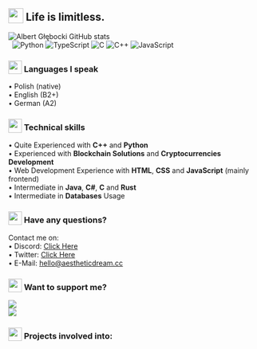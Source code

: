 <!--
      .o8                                      .o8                        
     "888                                     "888                        
 .oooo888   .ooooo.  oooo    ooo          .oooo888   .ooooo.  oooo    ooo 
d88' `888  d88' `88b  `88b..8P'          d88' `888  d88' `88b  `88.  .8'  
888   888  888   888    Y888'    8888888 888   888  888ooo888   `88..8'   
888   888  888   888  .o8"'88b           888   888  888    .o    `888'    
`Y8bod88P" `Y8bod8P' o88'   888o         `Y8bod88P" `Y8bod8P'     `8'     
-->

## <sub><img width="30px" src="https://d3qhp42p4neron.cloudfront.net/ARCHIVE/animated/3.0/GIF/512/butterfly.gif?Expires=1648155124&Signature=HAvAvB2UWGYl7QlKY06mJUnGrSTMNMZxp9mZAOkF1xrrvS~cgEutYuB2KgV5nzAxk9w8NGpfpGbIFjkPA7QCri~WL473KozjgajPf4uxdlq4oWDHOAs77vAvYHMk0v99c0Ynmv8cjUCsCm7WrokwyCxmnl8MSUVikA7Ye8A~qPp8CMu9Fq7nRJblNPqHVJU4VHhB1jbYaqWwRS8s42Q3ovQ6m2BtQZ2ciI7lZ-NDw4aMrKTQKt9DiLLEmFQH1MgP~VCHoqpasGrGH9Sp2uBTbUVIo330VaUUYp3PQd4prKpsDdtAu3SO7L7hEm96bdFtPibDCryqCeXSLUgrwHIvdg__&Key-Pair-Id=APKAIRGCVGOY7DOKYTJA"/></sub> Life is limitless.

![Albert Głębocki GitHub stats](https://github-readme-stats.vercel.app/api?username=dox-dev&show_icons=true&title_color=ffffff&text_color=ffffff&icon_color=ffc0cb&bg_color=0f0f0f&hide_border=1&custom_title=Albert%20Głębocki%20-%20Stats)<br>
&nbsp; ![Python](https://img.shields.io/badge/Python-3776AB?style=flat&logo=python&logoColor=f1b4c2&color=0f0f0f) ![TypeScript](https://img.shields.io/badge/TypeScript-007ACC?style=flat&logo=typescript&logoColor=f1b4c2&color=0f0f0f) ![C](https://img.shields.io/badge/C-00599C?style=flat&logo=c&logoColor=f1b4c2&color=0f0f0f) ![C++](https://img.shields.io/badge/C%2B%2B-00599C?style=flat&logo=c%2B%2B&logoColor=f1b4c2&color=0f0f0f) ![JavaScript](https://img.shields.io/badge/JavaScript-323330?style=flat&logo=javascript&logoColor=f1b4c2&color=0f0f0f)

### <sub><img style="height: 2em;" src="https://d3qhp42p4neron.cloudfront.net/ARCHIVE/animated/3.0/GIF/512/eyes.gif?Expires=1648155301&Signature=RSSrz9j1DybTb~O2RDQESXEpw0Pz23JAWxMKZTS6LrX3HcL0aFYKR-yOXmJ40Ft4cimjVdAMgMrAMs6uF2IN9vbc9g7LnZf2OdbuBZuBxm64RjJ~XHOYomR0D22pNdo5DUXsQWYfaM7Zd8AG1qs~rDoY2Ap0bPCQvV9rOFURpCiPc75DCQ4GmvwOGBnvxkfU9wESjSY4y9qUxqQnTu67jcqVsGaUgzp0u2W9Tp-oqyF36PY3jN6K-ClsueBcv2DfviM8QVqIfo7IODwHkgIRPgA4WqrQd0sfoWgMUlfSGbNRGCN71SVpkzHWXQ~apaaw3jPhgobZy4nADp2J9El48w__&Key-Pair-Id=APKAIRGCVGOY7DOKYTJA"/></sub>  Languages I speak
&bull; Polish (native)<br>
&bull; English (B2+)<br>
&bull; German (A2)

### <sub><img style="height: 2em;" src="https://d3qhp42p4neron.cloudfront.net/ARCHIVE/animated/3.0/GIF/512/hot_beverage.gif?Expires=1648155306&Signature=KwafjpWua3fYvFoUWqldZsTl1RFVkGueSLIJbv3r3FrAP14y5GnHbGZDT2~arP~X5MZk8ueX2RDOXH1HjD2v4RTLyF1urbp6UVMZo9QR8aBtJ5tUEr3RNrwvJwQCbaEDuECspWo2jdCyZRhmQDDOcfM6sMvN-A6dsWvROt5NZRONiJ9-MsoXcAG9HkhqH2aFGRKzsCVXIhxEx6UHLjmiyn0Pl7xSKnZWYb4EWTvl-Ai6kSUbNEcD~41VT8aewWpvCobcDLnhF3vOB-qhJpfaQCq9JbsN8L2qQEefOUX6ym-HPuFqoUQO1e13UUGv6MAcop4qAWbAgGbLV6UUNH1e1w__&Key-Pair-Id=APKAIRGCVGOY7DOKYTJA"/></sub> Technical skills
&bull; Quite Experienced with **C++** and **Python**<br>
&bull; Experienced with **Blockchain Solutions** and **Cryptocurrencies Development**<br>
&bull; Web Development Experience with **HTML**, **CSS** and **JavaScript** (mainly frontend)<br>
&bull; Intermediate in **Java**, **C#**, **C** and **Rust**<br>
&bull; Intermediate in **Databases** Usage<br>

### <sub><img style="height: 2em;" src="https://d3qhp42p4neron.cloudfront.net/ARCHIVE/animated/3.0/GIF/512/handshake.gif?Expires=1648154626&Signature=QA5HK1OeFTpvf9HsnK07uyeQe8ZDWARU-GJBv5I6BdEg3RWuFC3mRuVaV3ziR3ijcq8xl~h5Kc3uTjNmkb8znuE8p7NfrSvlRnz7XEsnWQnAciaYdwUQ0QGaeGq-xKmXrVwrnoGAjvlnnqYX3p93MWwerZ3kbXlGwWS34mKBHhwME3gIYVK1N3mOVFrLuY3zG~7c72In59kuSxJ~OpCsBQOOB7DbF1rgx7KQPunV~~hevjd7nHgmkL~Ng1vtYjaYCFi0qccZt8TTBTkFNyJvnEFNZIXv3o7n4svMe9XfncI8qcL4oLbBF4wJM0t5oj18xXhyAQAzfVv~FFDLlSoBpA__&Key-Pair-Id=APKAIRGCVGOY7DOKYTJA"/></sub> Have any questions?
Contact me on:<br>
&bull;&nbsp;Discord: <a href="https://discordapp.com/users/598511690253860886">Click Here</a><br>
&bull;&nbsp;Twitter: <a href="https://twitter.com/messages/compose?recipient_id=1247822182731919360">Click Here</a><br>
&bull;&nbsp;E-Mail: <a href="mailto:hello@aestheticdream.cc">hello@aestheticdream.cc</a>

### <sub><img style="height: 2em;" src="https://d3qhp42p4neron.cloudfront.net/ARCHIVE/animated/3.0/GIF/512/money_with_wings.gif?Expires=1648154866&Signature=VXIqeEyaL5YSuklMuF4rffF~8V~dcDIYeQxknWX1E8OcyaMlsoBg7HapiPtHItBEwQ2qZFWP2PeGGG925IZXR8YCdWCBbCHKe0w21XbGxx5~dkqYs9OrMTAg3-Zey8ofzEbVYDB3G27efCBD6ocjdGBeDQwm~bbCIssQAMoISMA-upgFI3AbdQuwJCzkz62bFW2nKW0KJZPmnaxYICH4d6XpIQLqY~rEeepWEBcIAp14k7ScbFoM~7ujuGtLohKlniIVdkLjUhrHnTfNQjTROoeuguhA4TozMnRFai2xDSby9AYUZuGO5KXax4HIS4z3waHgJ32uRrdPKMlw~M-F0w__&Key-Pair-Id=APKAIRGCVGOY7DOKYTJA"/></sub> Want to support me?
[![](https://i.ibb.co/ZgXXCcR/image.png)](https://www.paypal.com/donate/?hosted_button_id=DEUL7QC4ZZQSJ)<br>
[![](https://i.ibb.co/HCqFgbK/image-1.png)](https://dox-dev.github.io/crypto-donate/)

### <sub><img style="height: 2em" src="https://d3qhp42p4neron.cloudfront.net/ARCHIVE/animated/3.5/GIF/512/growing_heart.gif?Expires=1648155643&Signature=XJ5vMYMnbdpzwuAQZ4mnpuXFZ4htGYupRPrYYZcZ39fZMXOat2ROaCEMfAP7Rn44z66u-p6WdrySQkfVQ7I-eWm600QYm-8~Z18PqyAOtDhoSJLDdC~5eQXbsxy9lrxJqkZr~yz1HSEF9riclmftCO6tCBNzwAnRaN6A3BQxWFDkZc-qiSv8YUrcL3hCcZ6B2KdtYUwNFrhETNx8FVuCZgQceBtrbUJR3kAhc8oEvdqY8ykntpUZPXA6BazDzMEl2dsLm2nY7HDSQOr3tVUPO2DKm5RWZS~2grcTVWBi8AZBQwBx1FTk74FQ3dsHG7lQOA-2venxKFoeB4p2r3T9FQ__&Key-Pair-Id=APKAIRGCVGOY7DOKYTJA"/></sub> Projects involved into:
